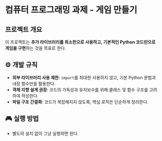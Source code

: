 # 컴퓨터 프로그래밍 과제 - 게임 만들기 

## 프로젝트 개요
이 프로젝트는 **추가 라이브러리를 최소한으로 사용하고, 기본적인 Python 코드만으로 게임을 구현**하는 것을 목표로 한다.

## ⚙️ 개발 규칙
- **외부 라이브러리 사용 제한**: `import`를 최대한 사용하지 않고, 기본 Python 문법과 내장 함수만을 활용한다.
- **객체 지향 설계 권장**: 코드의 가독성과 유지보수를 위해 클래스 및 함수 구조를 고려하여 작성한다.
- **파일 구조 간결화**: 코드가 복잡해지지 않도록, 핵심 로직은 단순하게 정리한다.

## 🎮 실행 방법  
   - 별도의 설치 없이 그냥 실행하면 된다.

